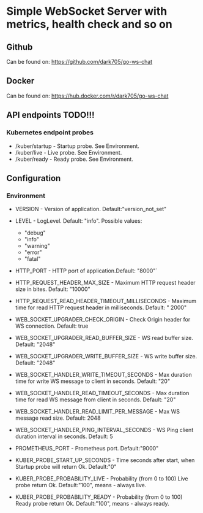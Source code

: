 # Simple WebSocket Server with metrics, health check and so on

## Github

Can be found on: https://github.com/dark705/go-ws-chat

## Docker

Can be found on: https://hub.docker.com/r/dark705/go-ws-chat

## API endpoints TODO!!!

### Kubernetes endpoint probes

* /kuber/startup - Startup probe. See Environment.
* /kuber/live - Live probe. See Environment.
* /kuber/ready - Ready probe. See Environment.

## Configuration

### Environment

* VERSION - Version of application. Default:"version_not_set"
* LEVEL - LogLevel. Default: "info". Possible values:

    - "debug"
    - "info"
    - "warning"
    - "error"
    - "fatal"

* HTTP_PORT - HTTP port of application.Default: "8000"`
* HTTP_REQUEST_HEADER_MAX_SIZE - Maximum HTTP request header size in bites. Default: "10000"
* HTTP_REQUEST_READ_HEADER_TIMEOUT_MILLISECONDS - Maximum time for read HTTP request header in milliseconds. Default: "
  2000"

* WEB_SOCKET_UPGRADER_CHECK_ORIGIN - Check Origin header for WS connection. Default: true
* WEB_SOCKET_UPGRADER_READ_BUFFER_SIZE - WS read buffer size. Default: "2048"
* WEB_SOCKET_UPGRADER_WRITE_BUFFER_SIZE - WS write buffer size. Default: "2048"
* WEB_SOCKET_HANDLER_WRITE_TIMEOUT_SECONDS - Max duration time for write WS message to client in seconds. Default: "20"
* WEB_SOCKET_HANDLER_READ_TIMEOUT_SECONDS - Max duration time for read WS message from client in seconds. Default: "20"
* WEB_SOCKET_HANDLER_READ_LIMIT_PER_MESSAGE - Max WS message read size. Default: 2048
* WEB_SOCKET_HANDLER_PING_INTERVAL_SECONDS - WS Ping client duration interval in seconds. Default: 5

* PROMETHEUS_PORT - Prometheus port. Default:"9000"

* KUBER_PROBE_START_UP_SECONDS - Time seconds after start, when Startup probe will return Ok. Default:"0"
* KUBER_PROBE_PROBABILITY_LIVE - Probability (from 0 to 100) Live probe return Ok. Default:"100", means - always live.
* KUBER_PROBE_PROBABILITY_READY - Probability (from 0 to 100) Ready probe return Ok. Default:"100", means - always
  ready. 